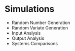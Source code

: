 # Simulations

* Random Number Generation
* Random Variate Generation
* Input Analysis
* Output Analysis
* Systems Comparisons
